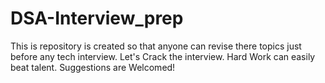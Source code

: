 # DSA-Interview_prep
This is repository is created so that anyone can revise there topics just before any tech interview.
Let's Crack the interview.
Hard Work can easily beat talent.
Suggestions are Welcomed!
